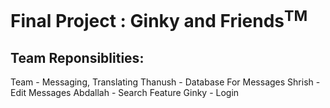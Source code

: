 # Final Project : Ginky and Friends<sup>TM</sup>

## Team Reponsiblities:
Team - Messaging, Translating 
Thanush - Database For Messages 
Shrish - Edit Messages
Abdallah - Search Feature
Ginky - Login

